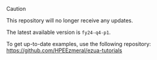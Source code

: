 > [!CAUTION]
> This repository will no longer receive any updates.
> 
> The latest available version is `fy24-q4-p1`.
> 
> To get up-to-date examples, use the following repository:  
> https://github.com/HPEEzmeral/ezua-tutorials
